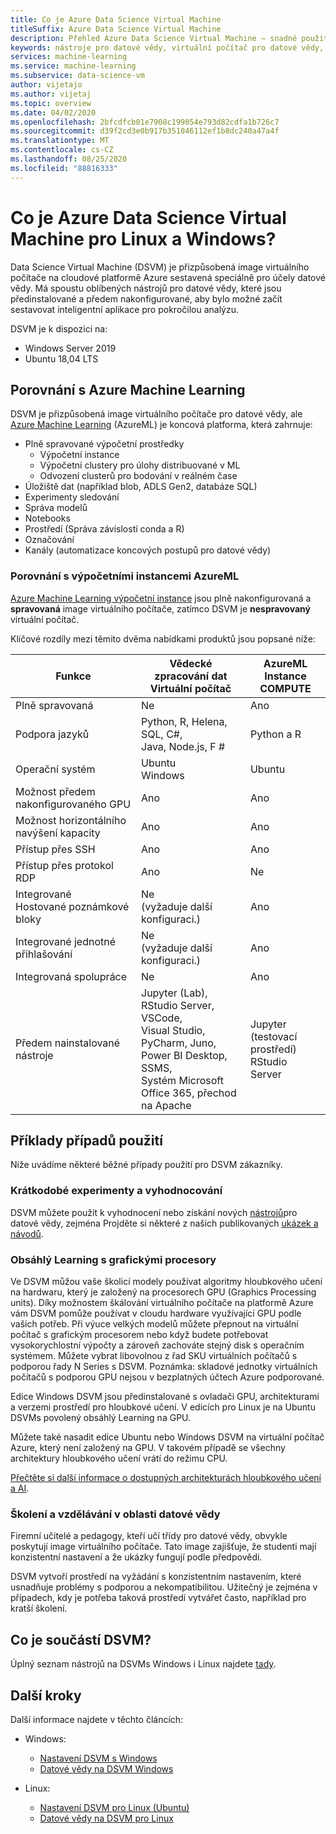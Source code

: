 ```yaml
---
title: Co je Azure Data Science Virtual Machine
titleSuffix: Azure Data Science Virtual Machine
description: Přehled Azure Data Science Virtual Machine – snadné použití virtuálního počítače na cloudové platformě Azure s předinstalovanými a nakonfigurovanými nástroji a knihovnami pro účely datové vědy.
keywords: nástroje pro datové vědy, virtuální počítač pro datové vědy, datové vědy pro linux
services: machine-learning
ms.service: machine-learning
ms.subservice: data-science-vm
author: vijetajo
ms.author: vijetaj
ms.topic: overview
ms.date: 04/02/2020
ms.openlocfilehash: 2bfcdfcb01e7908c199054e793d82cdfa1b726c7
ms.sourcegitcommit: d39f2cd3e0b917b351046112ef1b8dc240a47a4f
ms.translationtype: MT
ms.contentlocale: cs-CZ
ms.lasthandoff: 08/25/2020
ms.locfileid: "88816333"
---
```

# <a name="what-is-the-azure-data-science-virtual-machine-for-linux-and-windows"></a>Co je Azure Data Science Virtual Machine pro Linux a Windows?

Data Science Virtual Machine (DSVM) je přizpůsobená image virtuálního počítače na cloudové platformě Azure sestavená speciálně pro účely datové vědy. Má spoustu oblíbených nástrojů pro datové vědy, které jsou předinstalované a předem nakonfigurované, aby bylo možné začít sestavovat inteligentní aplikace pro pokročilou analýzu.

DSVM je k dispozici na:

+ Windows Server 2019
+ Ubuntu 18,04 LTS

## <a name="comparison-with-azure-machine-learning"></a>Porovnání s Azure Machine Learning

DSVM je přizpůsobená image virtuálního počítače pro datové vědy, ale [Azure Machine Learning](https://docs.microsoft.com/azure/machine-learning/overview-what-is-azure-ml) (AzureML) je koncová platforma, která zahrnuje:

+ Plně spravované výpočetní prostředky
  + Výpočetní instance
  + Výpočetní clustery pro úlohy distribuované v ML
  + Odvození clusterů pro bodování v reálném čase
+ Úložiště dat (například blob, ADLS Gen2, databáze SQL)
+ Experimenty sledování
+ Správa modelů
+ Notebooks
+ Prostředí (Správa závislostí conda a R)
+ Označování
+ Kanály (automatizace koncových postupů pro datové vědy)

### <a name="comparison-with-azureml-compute-instances"></a>Porovnání s výpočetními instancemi AzureML

[Azure Machine Learning výpočetní instance](https://docs.microsoft.com/azure/machine-learning/concept-compute-instance) jsou plně nakonfigurovaná a __spravovaná__ image virtuálního počítače, zatímco DSVM je __nespravovaný__ virtuální počítač.

Klíčové rozdíly mezi těmito dvěma nabídkami produktů jsou popsané níže:


|Funkce |Vědecké zpracování dat<br>Virtuální počítač |AzureML<br>Instance COMPUTE  | 
|---------|---------|---------|
| Plně spravovaná | Ne        | Ano        |
|Podpora jazyků     |  Python, R, Helena, SQL, C#,<br> Java, Node.js, F #       | Python a R        |
|Operační systém     | Ubuntu<br>Windows         |    Ubuntu     |
|Možnost předem nakonfigurovaného GPU     |  Ano       |    Ano     |
|Možnost horizontálního navýšení kapacity | Ano | Ano |
|Přístup přes SSH    | Ano        |    Ano     |
|Přístup přes protokol RDP    | Ano        |     Ne    |
|Integrované<br>Hostované poznámkové bloky     |   Ne<br>(vyžaduje další konfiguraci.)      |      Ano   |
|Integrované jednotné přihlašování     | Ne <br>(vyžaduje další konfiguraci.)         |    Ano     |
|Integrovaná spolupráce     | Ne         | Ano        |
|Předem nainstalované nástroje     |  Jupyter (Lab), RStudio Server, VSCode,<br> Visual Studio, PyCharm, Juno,<br>Power BI Desktop, SSMS, <br>Systém Microsoft Office 365, přechod na Apache       |     Jupyter (testovací prostředí)<br> RStudio Server   |

## <a name="sample-use-cases"></a>Příklady případů použití

Níže uvádíme některé běžné případy použití pro DSVM zákazníky.

### <a name="short-term-experimentation-and-evaluation"></a>Krátkodobé experimenty a vyhodnocování

DSVM můžete použít k vyhodnocení nebo získání nových [nástrojů](./tools-included.md)pro datové vědy, zejména Projděte si některé z našich publikovaných [ukázek a návodů](./dsvm-samples-and-walkthroughs.md).

### <a name="deep-learning-with-gpus"></a>Obsáhlý Learning s grafickými procesory

Ve DSVM můžou vaše školicí modely používat algoritmy hloubkového učení na hardwaru, který je založený na procesorech GPU (Graphics Processing units). Díky možnostem škálování virtuálního počítače na platformě Azure vám DSVM pomůže používat v cloudu hardware využívající GPU podle vašich potřeb. Při výuce velkých modelů můžete přepnout na virtuální počítač s grafickým procesorem nebo když budete potřebovat vysokorychlostní výpočty a zároveň zachováte stejný disk s operačním systémem. Můžete vybrat libovolnou z řad SKU virtuálních počítačů s podporou řady N Series s DSVM. Poznámka: skladové jednotky virtuálních počítačů s podporou GPU nejsou v bezplatných účtech Azure podporované.

Edice Windows DSVM jsou předinstalované s ovladači GPU, architekturami a verzemi prostředí pro hloubkové učení. V edicích pro Linux je na Ubuntu DSVMs povolený obsáhlý Learning na GPU. 

Můžete také nasadit edice Ubuntu nebo Windows DSVM na virtuální počítač Azure, který není založený na GPU. V takovém případě se všechny architektury hloubkového učení vrátí do režimu CPU.

[Přečtěte si další informace o dostupných architekturách hloubkového učení a AI](dsvm-tools-deep-learning-frameworks.md).

### <a name="data-science-training-and-education"></a>Školení a vzdělávání v oblasti datové vědy

Firemní učitelé a pedagogy, kteří učí třídy pro datové vědy, obvykle poskytují image virtuálního počítače. Tato image zajišťuje, že studenti mají konzistentní nastavení a že ukázky fungují podle předpovědi.

DSVM vytvoří prostředí na vyžádání s konzistentním nastavením, které usnadňuje problémy s podporou a nekompatibilitou. Užitečný je zejména v případech, kdy je potřeba taková prostředí vytvářet často, například pro kratší školení.


## <a name="whats-included-on-the-dsvm"></a>Co je součástí DSVM?

Úplný seznam nástrojů na DSVMs Windows i Linux najdete [tady](tools-included.md).

## <a name="next-steps"></a>Další kroky

Další informace najdete v těchto článcích:

+ Windows:
  + [Nastavení DSVM s Windows](provision-vm.md)
  + [Datové vědy na DSVM Windows](vm-do-ten-things.md)

+ Linux:
  + [Nastavení DSVM pro Linux (Ubuntu)](dsvm-ubuntu-intro.md)
  + [Datové vědy na DSVM pro Linux](linux-dsvm-walkthrough.md)
